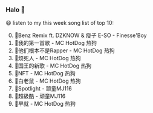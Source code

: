 

### Halo 👋

😄 listen to my this week song list of top 10:

0. 🌈Benz Remix ft. DZKNOW & 瘦子 E-SO - Finesse'Boy
1. 🌈我的第一首歌 - MC HotDog 热狗
2. 🌈他们根本不是Rapper - MC HotDog 热狗
3. 🌈烦死人 - MC HotDog 热狗
4. 🌈国王的新歌 - MC HotDog 热狗
5. 🌈NFT - MC HotDog 热狗
6. 🌈白老鼠 - MC HotDog 热狗
7. 🌈Spotlight - 顽童MJ116
8. 🌈超級酷 - 顽童MJ116
9. 🌈早就 - MC HotDog 热狗

